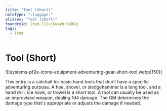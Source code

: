 ```yaml
---
title: "Tool (Short)"
noteType: ":luggage:"
aliases: "Tool (Short)"
foundryId: Item.lIJvjKwwykrG5RDq
tags:
  - Item
---
```


# Tool (Short)
![[systems-pf2e-icons-equipment-adventuring-gear-short-tool.webp|150]]

This entry is a catchall for basic hand tools that don't have a specific adventuring purpose. A hoe, shovel, or sledgehammer is a long tool, and a hand drill, ice hook, or trowel is a short tool. A tool can usually be used as an improvised weapon, dealing 1d4 damage. The GM determines the damage type that's appropriate or adjusts the damage if needed.
